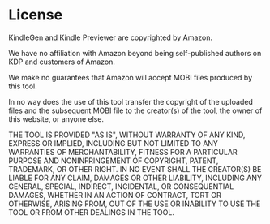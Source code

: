 License
==

KindleGen and Kindle Previewer are copyrighted by Amazon.

We have no affiliation with Amazon beyond being self-published authors on KDP and customers of Amazon.

We make no guarantees that Amazon will accept MOBI files produced by this tool.

In no way does the use of this tool transfer the copyright of the uploaded files and the subsequent MOBI file to the creator(s) of the tool, the owner of this website, or anyone else.

THE TOOL IS PROVIDED "AS IS", WITHOUT WARRANTY OF ANY KIND, EXPRESS OR IMPLIED, INCLUDING BUT NOT LIMITED TO ANY WARRANTIES OF MERCHANTABILITY, FITNESS FOR A PARTICULAR PURPOSE AND NONINFRINGEMENT OF COPYRIGHT, PATENT, TRADEMARK, OR OTHER RIGHT. IN NO EVENT SHALL THE CREATOR(S) BE LIABLE FOR ANY CLAIM, DAMAGES OR OTHER LIABILITY, INCLUDING ANY GENERAL, SPECIAL, INDIRECT, INCIDENTAL, OR CONSEQUENTIAL DAMAGES, WHETHER IN AN ACTION OF CONTRACT, TORT OR OTHERWISE, ARISING FROM, OUT OF THE USE OR INABILITY TO USE THE TOOL OR FROM OTHER DEALINGS IN THE TOOL.
